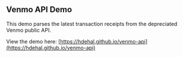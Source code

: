 ## Venmo API Demo
This demo parses the latest transaction receipts from the depreciated Venmo public API.

View the demo here: [https://hdehal.github.io/venmo-api](https://hdehal.github.io/venmo-api)